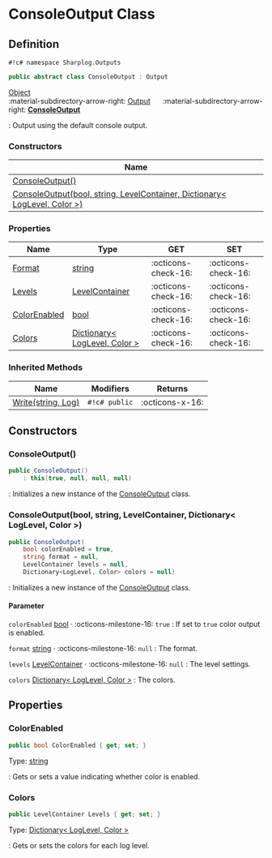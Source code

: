 # ConsoleOutput Class

## Definition

`#!c# namespace Sharplog.Outputs`

``` c#
public abstract class ConsoleOutput : Output
```

[Object](https://docs.microsoft.com/en-us/dotnet/api/system.object)<br>
:material-subdirectory-arrow-right: [Output](Output.md)
&emsp;&ensp;:material-subdirectory-arrow-right: [**ConsoleOutput**](./)

:   Output using the default console output.

### Constructors

| Name                                                                                                                                             |
| ------------------------------------------------------------------------------------------------------------------------------------------------ |
| [ConsoleOutput()](#consoleoutput)                                                                                                                |
| [ConsoleOutput(bool, string, LevelContainer, Dictionary< LogLevel, Color >)](#consoleoutputbool-string-levelcontainer-dictionary-loglevel-color) |

### Properties

| Name                          | Type                                                                                                                 | GET                 | SET                 |
| ----------------------------- | -------------------------------------------------------------------------------------------------------------------- | ------------------- | ------------------- |
| [Format](Output.md#format)    | [string](https://docs.microsoft.com/en-us/dotnet/api/system.string)                                                  | :octicons-check-16: | :octicons-check-16: |
| [Levels](Output.md#levels)    | [LevelContainer](LevelContainer.md)                                                                                  | :octicons-check-16: | :octicons-check-16: |
| [ColorEnabled](#colorenabled) | [bool](https://docs.microsoft.com/en-us/dotnet/api/system.boolean)                                                   | :octicons-check-16: | :octicons-check-16: |
| [Colors](#colors)             | [Dictionary< LogLevel, Color >](https://docs.microsoft.com/en-us/dotnet/api/system.collections.generic.dictionary-2) | :octicons-check-16: | :octicons-check-16: |

### Inherited Methods

| Name                                            | Modifiers     | Returns         |
| ----------------------------------------------- | ------------- | --------------- |
| [Write(string, Log)](Output.md#writestring-log) | `#!c# public` | :octicons-x-16: |

## Constructors

### ConsoleOutput()

```c#
public ConsoleOutput()
    : this(true, null, null, null)
```

:   Initializes a new instance of the [ConsoleOutput](./) class.

### ConsoleOutput(bool, string, LevelContainer, Dictionary< LogLevel, Color >)

```c#
public ConsoleOutput(
    bool colorEnabled = true,
    string format = null,
    LevelContainer levels = null,
    Dictionary<LogLevel, Color> colors = null)
```

:   Initializes a new instance of the [ConsoleOutput](./) class.

#### Parameter

`colorEnabled` [bool](https://docs.microsoft.com/en-us/dotnet/api/system.boolean) · :octicons-milestone-16: `true`
:   If set to `true` color output is enabled.

`format` [string](https://docs.microsoft.com/en-us/dotnet/api/system.string) · :octicons-milestone-16: `null`
:   The format.

`levels` [LevelContainer](LevelContainer.md) · :octicons-milestone-16: `null`
:   The level settings.

`colors` [Dictionary< LogLevel, Color >](https://docs.microsoft.com/en-us/dotnet/api/system.collections.generic.dictionary-2)
:   The colors.

## Properties

### ColorEnabled

```c#
public bool ColorEnabled { get; set; }
```

Type: [string](https://docs.microsoft.com/en-us/dotnet/api/system.boolean)

:   Gets or sets a value indicating whether color is enabled.

### Colors

```c#
public LevelContainer Levels { get; set; }
```

Type: [Dictionary< LogLevel, Color >](https://docs.microsoft.com/en-us/dotnet/api/system.collections.generic.dictionary-2)

:   Gets or sets the colors for each log level.
